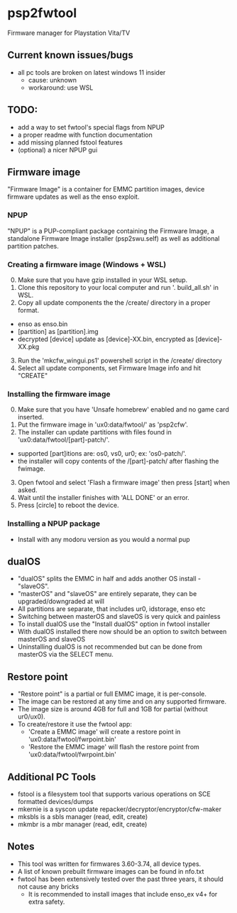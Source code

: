 # psp2fwtool
Firmware manager for Playstation Vita/TV

## Current known issues/bugs
 - all pc tools are broken on latest windows 11 insider
   - cause: unknown
   - workaround: use WSL
   
## TODO:
 - add a way to set fwtool's special flags from NPUP
 - a proper readme with function documentation
 - add missing planned fstool features
 - (optional) a nicer NPUP gui

## Firmware image
"Firmware Image" is a container for EMMC partition images, device firmware updates as well as the enso exploit.
### NPUP
"NPUP" is a PUP-compliant package containing the Firmware Image, a standalone Firmware Image installer (psp2swu.self) as well as additional partition patches.

### Creating a firmware image (Windows + WSL)
0. Make sure that you have gzip installed in your WSL setup.
1. Clone this repository to your local computer and run '. build_all.sh' in WSL.
2. Copy all update components the the /create/ directory in a proper format.
 - enso as enso.bin
 - [partition] as [partition].img
 - decrypted [device] update as [device]-XX.bin, encrypted as [device]-XX.pkg
3. Run the 'mkcfw_wingui.ps1' powershell script in the /create/ directory
4. Select all update components, set Firmware Image info and hit "CREATE"

### Installing the firmware image
0. Make sure that you have 'Unsafe homebrew' enabled and no game card inserted.
1. Put the firmware image in 'ux0:data/fwtool/' as 'psp2cfw'.
2. The installer can update partitions with files found in 'ux0:data/fwtool/[part]-patch/'.
 - supported [part]itions are: os0, vs0, ur0; ex: 'os0-patch/'.
 - the installer will copy contents of the /[part]-patch/ after flashing the fwimage.
3. Open fwtool and select 'Flash a firmware image' then press [start] when asked.
4. Wait until the installer finishes with 'ALL DONE' or an error.
5. Press [circle] to reboot the device.

### Installing a NPUP package
 - Install with any modoru version as you would a normal pup

## dualOS
 - "dualOS" splits the EMMC in half and adds another OS install - "slaveOS".
 - "masterOS" and "slaveOS" are entirely separate, they can be upgraded/downgraded at will
 - All partitions are separate, that includes ur0, idstorage, enso etc
 - Switching between masterOS and slaveOS is very quick and painless
 - To install dualOS use the "Install dualOS" option in fwtool installer
 - With dualOS installed there now should be an option to switch between masterOS and slaveOS
 - Uninstalling dualOS is not recommended but can be done from masterOS via the SELECT menu.

## Restore point
 - "Restore point" is a partial or full EMMC image, it is per-console.
 - The image can be restored at any time and on any supported firmware.
 - The image size is around 4GB for full and 1GB for partial (without ur0/ux0).
 - To create/restore it use the fwtool app:
   - 'Create a EMMC image' will create a restore point in 'ux0:data/fwtool/fwrpoint.bin'
   - 'Restore the EMMC image' will flash the restore point from 'ux0:data/fwtool/fwrpoint.bin'

## Additional PC Tools
 - fstool is a filesystem tool that supports various operations on SCE formatted devices/dumps
 - mkernie is a syscon update repacker/decryptor/encryptor/cfw-maker
 - mksbls is a sbls manager (read, edit, create)
 - mkmbr is a mbr manager (read, edit, create)

## Notes
 - This tool was written for firmwares 3.60-3.74, all device types.
 - A list of known prebuilt firmware images can be found in nfo.txt
 - fwtool has been extensively tested over the past three years, it should not cause any bricks
   - It is recommended to install images that include enso_ex v4+ for extra safety.

